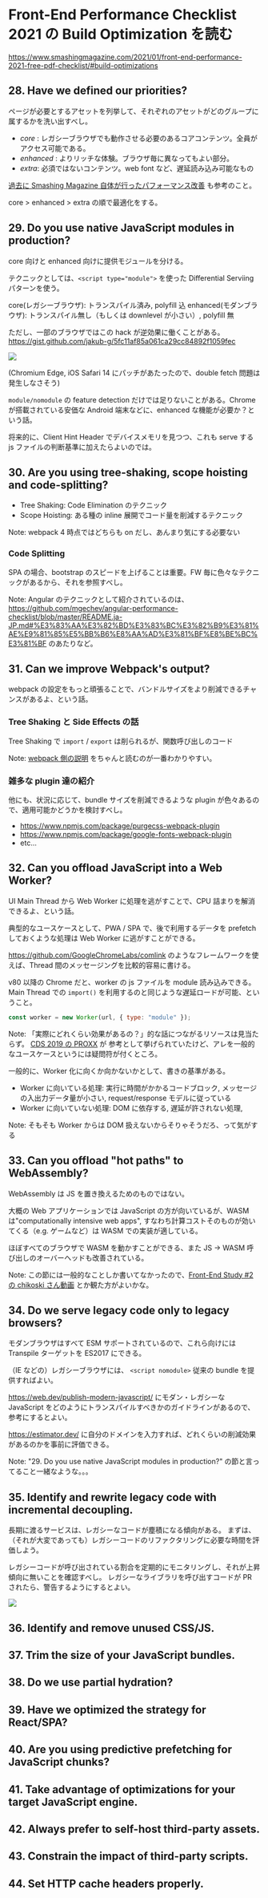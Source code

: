 # Front-End Performance Checklist 2021 の Build Optimization を読む

https://www.smashingmagazine.com/2021/01/front-end-performance-2021-free-pdf-checklist/#build-optimizations

## 28. Have we defined our priorities?

ページが必要とするアセットを列挙して、それぞれのアセットがどのグループに属するかを洗い出すべし。

- _core_ : レガシーブラウザでも動作させる必要のあるコアコンテンツ。全員がアクセス可能である。
- _enhanced_ : よりリッチな体験。ブラウザ毎に異なってもよい部分。
- _extra_: 必須ではないコンテンツ。web font など、遅延読み込み可能なもの

[過去に Smashing Magazine 自体が行ったパフォーマンス改善](https://www.smashingmagazine.com/2014/09/improving-smashing-magazine-performance-case-study/) も参考のこと。

core > enhanced > extra の順で最適化をする。

## 29. Do you use native JavaScript modules in production?

core 向けと enhanced 向けに提供モジュールを分ける。

テクニックとしては、`<script type="module">` を使った Differential Serviing パターンを使う。

core(レガシーブラウザ): トランスパイル済み, polyfill 込
enhanced(モダンブラウザ): トランスパイル無し（もしくは downlevel が小さい）, polyfill 無

ただし、一部のブラウザではこの hack が逆効果に働くことがある。 https://gist.github.com/jakub-g/5fc11af85a061ca29cc84892f1059fec

![](./differntial_loading_caveat.png)

(Chromium Edge, iOS Safari 14 にパッチがあたったので、double fetch 問題は発生しなさそう)

`module/nomodule` の feature detection だけでは足りないことがある。Chrome が搭載されている安価な Android 端末などに、enhanced な機能が必要か？という話。

将来的に、Client Hint Header でデバイスメモリを見つつ、これも serve する js ファイルの判断基準に加えたらよいのでは。

## 30. Are you using tree-shaking, scope hoisting and code-splitting?

- Tree Shaking: Code Elimination のテクニック
- Scope Hoisting: ある種の inline 展開でコード量を削減するテクニック

Note: webpack 4 時点ではどちらも on だし、あんまり気にする必要ない

### Code Splitting

SPA の場合、bootstrap のスピードを上げることは重要。FW 毎に色々なテクニックがあるから、それを参照すべし。

Note: Angular のテクニックとして紹介されているのは、https://github.com/mgechev/angular-performance-checklist/blob/master/README.ja-JP.md#%E3%83%AA%E3%82%BD%E3%83%BC%E3%82%B9%E3%81%AE%E9%81%85%E5%BB%B6%E8%AA%AD%E3%81%BF%E8%BE%BC%E3%81%BF のあたりなど。

## 31. Can we improve Webpack's output?

webpack の設定をもっと頑張ることで、バンドルサイズをより削減できるチャンスがあるよ、という話。

### Tree Shaking と Side Effects の話

Tree Shaking で `import` / `export` は削られるが、関数呼び出しのコード

Note: [webpack 側の説明](https://webpack.js.org/guides/tree-shaking/) をちゃんと読むのが一番わかりやすい。

### 雑多な plugin 達の紹介

他にも、状況に応じて、bundle サイズを削減できるような plugin が色々あるので、適用可能かどうかを検討すべし。

- https://www.npmjs.com/package/purgecss-webpack-plugin
- https://www.npmjs.com/package/google-fonts-webpack-plugin
- etc...

## 32. Can you offload JavaScript into a Web Worker?

UI Main Thread から Web Worker に処理を逃がすことで、CPU 詰まりを解消できるよ、という話。

典型的なユースケースとして、PWA / SPA で、後で利用するデータを prefetch しておくような処理は Web Worker に逃がすことができる。

https://github.com/GoogleChromeLabs/comlink のようなフレームワークを使えば、Thread 間のメッセージングを比較的容易に書ける。

v80 以降の Chrome だと、worker の js ファイルを module 読み込みできる。Main Thread での `import()` を利用するのと同じような遅延ロードが可能、ということ。

```js
const worker = new Worker(url, { type: "module" });
```

Note:
「実際にどれくらい効果があるの？」的な話につながるリソースは見当たらず。 [CDS 2019 の PROXX](https://web.dev/off-main-thread/) が 参考として挙げられていたけど、アレを一般的なユースケースというには疑問符が付くところ。

一般的に、Worker 化に向くか向かないかとして、書きの基準がある。

- Worker に向いている処理: 実行に時間がかかるコードブロック, メッセージの入出力データ量が小さい, request/response モデルに従っている
- Worker に向いていない処理: DOM に依存する, 遅延が許されない処理,

Note: そもそも Worker からは DOM 扱えないからそりゃそうだろ、って気がする

## 33. Can you offload "hot paths" to WebAssembly?

WebAssembly は JS を置き換えるためのものではない。

大概の Web アプリケーションでは JavaScript の方が向いているが、WASM は"computationally intensive web apps", すなわち計算コストそのものが効いてくる（e.g. ゲームなど）は WASM での実装が適している。

ほぼすべてのブラウザで WASM を動かすことができる、また JS -> WASM 呼び出しのオーバーヘッドも改善されている。

Note: この節には一般的なことしか書いてなかったので、[Front-End Study #2 の chikoski さん動画](https://youtu.be/Ga8P_buwXnw?t=3951) とか観た方がよいかな。

## 34. Do we serve legacy code only to legacy browsers?

モダンブラウザはすべて ESM サポートされているので、これら向けには Transpile ターゲットを ES2017 にできる。

（IE などの）レガシーブラウザには、 `<script nomodule>` 従来の bundle を提供すればよい。

https://web.dev/publish-modern-javascript/ にモダン・レガシーな JavaScript をどのようにトランスパイルすべきかのガイドラインがあるので、参考にするとよい。

https://estimator.dev/ に自分のドメインを入力すれば、どれくらいの削減効果があるのかを事前に評価できる。

Note: "29. Do you use native JavaScript modules in production?" の節と言ってること一緒なような。。。

## 35. Identify and rewrite legacy code with incremental decoupling.

長期に渡るサービスは、レガシーなコードが塵積になる傾向がある。
まずは、（それが大変であっても）レガシーコードのリファクタリングに必要な時間を評価しよう。

レガシーコードが呼び出されている割合を定期的にモニタリングし、それが上昇傾向に無いことを確認すべし。
レガシーなライブラリを呼び出すコードが PR されたら、警告するようにするとよい。

![](https://github.blog/wp-content/uploads/2018/09/jquery-usage.png)

## 36. Identify and remove unused CSS/JS.

## 37. Trim the size of your JavaScript bundles.

## 38. Do we use partial hydration?

## 39. Have we optimized the strategy for React/SPA?

## 40. Are you using predictive prefetching for JavaScript chunks?

## 41. Take advantage of optimizations for your target JavaScript engine.

## 42. Always prefer to self-host third-party assets.

## 43. Constrain the impact of third-party scripts.

## 44. Set HTTP cache headers properly.

